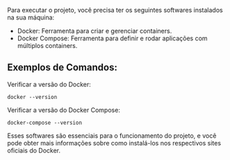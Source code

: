Para executar o projeto, você precisa ter os seguintes softwares instalados na sua máquina:

- Docker: Ferramenta para criar e gerenciar containers.
- Docker Compose: Ferramenta para definir e rodar aplicações com múltiplos containers.

## Exemplos de Comandos:

Verificar a versão do Docker:

    docker --version

Verificar a versão do Docker Compose:

    docker-compose --version

Esses softwares são essenciais para o funcionamento do projeto, e você pode obter mais informações sobre como instalá-los nos respectivos sites oficiais do Docker.